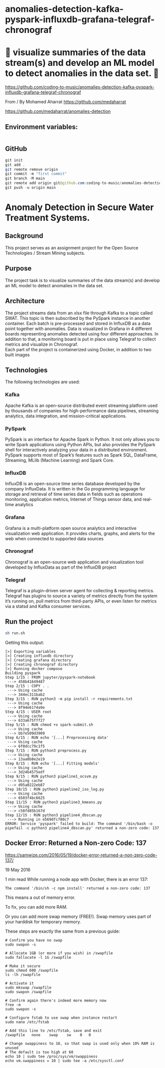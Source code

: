 # anomalies-detection-kafka-pyspark-influxdb-grafana-telegraf-chronograf

# 🚀 visualize summaries of the data stream(s) and develop an ML model to detect anomalies in the data set. 🚀

https://github.com/coding-to-music/anomalies-detection-kafka-pyspark-influxdb-grafana-telegraf-chronograf

From / By Mohamed Aharrat https://github.com/medaharrat

https://github.com/medaharrat/anomalies-detection

## Environment variables:

```java

```

## GitHub

```java
git init
git add .
git remote remove origin
git commit -m "first commit"
git branch -M main
git remote add origin git@github.com:coding-to-music/anomalies-detection-kafka-pyspark-influxdb-grafana-telegraf-chronograf.git
git push -u origin main
```

# Anomaly Detection in Secure Water Treatment Systems.

## Background

This project serves as an assignment project for the Open Source Technologies / Stream Mining subjects.

## Purpose

The project task is to visualize summaries of the data stream(s) and develop an ML model to detect anomalies in the data set.

## Architecture

The project streams data from an xlsx file through Kafka to a topic called SWAT.
This topic is then subscribed by the PySpark instance in another container.
Each batch is pre-processed and stored in InfluxDB as a data point together with anomalies.
Data is visualized in Grafana in 4 different boards representing anomalies detected using four different approaches.
In addition to that, a monitoring board is put in place using Telegraf to collect metrics and visualize in Chronograf.
<br/>
Each part of the project is containerized using Docker, in addition to two built images

## Technologies

The following technologies are used:

### Kafka

Apache Kafka is an open-source distributed event streaming platform used by thousands of companies for high-performance data pipelines, streaming analytics, data integration, and mission-critical applications.

### PySpark

PySpark is an interface for Apache Spark in Python. It not only allows you to write Spark applications using Python APIs, but also provides the PySpark shell for interactively analyzing your data in a distributed environment. PySpark supports most of Spark’s features such as Spark SQL, DataFrame, Streaming, MLlib (Machine Learning) and Spark Core.

### InfluxDB

InfluxDB is an open-source time series database developed by the company InfluxData. It is written in the Go programming language for storage and retrieval of time series data in fields such as operations monitoring, application metrics, Internet of Things sensor data, and real-time analytics

### Grafana

Grafana is a multi-platform open source analytics and interactive visualization web application. It provides charts, graphs, and alerts for the web when connected to supported data sources

### Chronograf

Chronograf is an open-source web application and visualization tool developed by InfluxData as part of the InfluxDB project

### Telegraf

Telegraf is a plugin-driven server agent for collecting & reporting metrics. Telegraf has plugins to source a variety of metrics directly from the system it’s running on, pull metrics from third-party APIs, or even listen for metrics via a statsd and Kafka consumer services.

## Run the project

```sh
sh run.sh
```

Getting this output:

```
[>] Exporting variables
[>] Creating influxdb directory
[>] Creating grafana directory
[>] Creating chronograf directory
[>] Running docker compose
Building pyspark
Step 1/15 : FROM jupyter/pyspark-notebook
 ---> 458b41649487
Step 2/15 : COPY . .
 ---> Using cache
 ---> 344ec311bab2
Step 3/15 : RUN python3 -m pip install -r requirements.txt
 ---> Using cache
 ---> 8f94e6174a9e
Step 4/15 : USER root
 ---> Using cache
 ---> 633a675fff27
Step 5/15 : RUN chmod +x spark-submit.sh
 ---> Using cache
 ---> bb7e509d3909
Step 6/15 : RUN echo '[...] Preprocessing data'
 ---> Using cache
 ---> 6f0dcc79c1f5
Step 7/15 : RUN python3 preprocess.py
 ---> Using cache
 ---> 13aa0b8e2e19
Step 8/15 : RUN echo '[...] Fitting models'
 ---> Using cache
 ---> 3d24b4575edf
Step 9/15 : RUN python3 pipeline1_ocsvm.py
 ---> Using cache
 ---> d95a0222eb87
Step 10/15 : RUN python3 pipeline2_iso_log.py
 ---> Using cache
 ---> 6503f4bc6625
Step 11/15 : RUN python3 pipeline3_kmeans.py
 ---> Using cache
 ---> c58fd85b167d
Step 12/15 : RUN python3 pipeline4_dbscan.py
 ---> Running in e569dfc780c7
ERROR: Service 'pyspark' failed to build: The command '/bin/bash -o pipefail -c python3 pipeline4_dbscan.py' returned a non-zero code: 137
```

## Docker Error: Returned a Non-zero Code: 137

https://samwize.com/2016/05/19/docker-error-returned-a-non-zero-code-137/

19 May 2016

1 min read
While running a node app with Docker, there is an error 137:

```
The command '/bin/sh -c npm install' returned a non-zero code: 137
```

This means a out of memory error.

To fix, you can add more RAM.

Or you can add more swap memory (FREE!). Swap memory uses part of your harddisk for temporary memory.

These steps are exactly the same from a previous guide:

```
# Confirm you have no swap
sudo swapon -s

# Allocate 1GB (or more if you wish) in /swapfile
sudo fallocate -l 1G /swapfile

# Make it secure
sudo chmod 600 /swapfile
ls -lh /swapfile

# Activate it
sudo mkswap /swapfile
sudo swapon /swapfile

# Confirm again there's indeed more memory now
free -m
sudo swapon -s

# Configure fstab to use swap when instance restart
sudo nano /etc/fstab

# Add this line to /etc/fstab, save and exit
/swapfile   none    swap    sw    0   0

# Change swappiness to 10, so that swap is used only when 10% RAM is unused
# The default is too high at 60
echo 10 | sudo tee /proc/sys/vm/swappiness
echo vm.swappiness = 10 | sudo tee -a /etc/sysctl.conf
```
